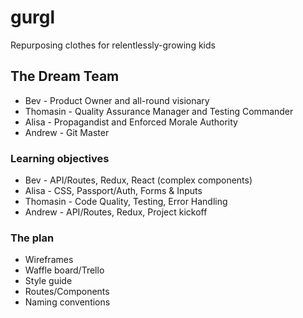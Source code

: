 # gurgl
Repurposing clothes for relentlessly-growing kids

## The Dream Team
- Bev - Product Owner and all-round visionary
- Thomasin - Quality Assurance Manager and Testing Commander
- Alisa - Propagandist and Enforced Morale Authority
- Andrew - Git Master

### Learning objectives
- Bev - API/Routes, Redux, React (complex components)
- Alisa - CSS, Passport/Auth, Forms & Inputs
- Thomasin - Code Quality, Testing, Error Handling
- Andrew - API/Routes, Redux, Project kickoff

### The plan
- Wireframes
- Waffle board/Trello
- Style guide
- Routes/Components
- Naming conventions


